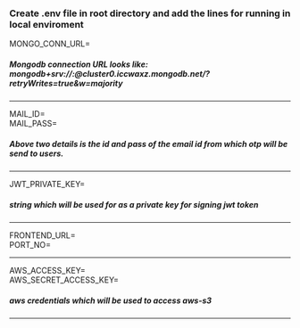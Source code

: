 ### Create .env file in root directory and add the lines for running in local enviroment

MONGO_CONN_URL=          
            
##### Mongodb connection URL looks like: mongodb+srv://<user>:<password>@cluster0.iccwaxz.mongodb.net/?retryWrites=true&w=majority
------------------------------------------------------------------------------------------------------------------------------------
MAIL_ID=     
MAIL_PASS=     
          
##### Above two details is the id and pass of the email id from which otp will be send to users.
-------------------------------------------------------------------------------------------------------------------------------------     
JWT_PRIVATE_KEY=    

##### string which will be used for as a private key for signing jwt token
-------------------------------------------------------------------------------------------
FRONTEND_URL=         
PORT_NO=        
     
-------------------------------------------------------------------------------------------
AWS_ACCESS_KEY=       
AWS_SECRET_ACCESS_KEY=          
        
##### aws credentials which will be used to access aws-s3
-------------------------------------------------------------------------------------------
